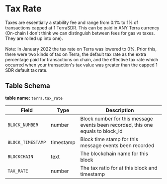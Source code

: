 # Tax Rate

Taxes are essentially a stability fee and range from 0.1% to 1% of transactions capped at 1 TerraSDR. This can be paid in ANY Terra currency (On-chain I don't think we can distinguish between fees for gas vs taxes. They are rolled up into one).\
\
Note: In January 2022 the tax rate on Terra was lowered to 0%. Prior this, there were two kinds of tax on Terra, the default tax rate as the extra percentage paid for transactions on chain, and the effective tax rate which occurred when your transaction's tax value was greater than the capped 1 SDR default tax rate.

## Table Schema

**table name:** `terra.tax_rate`

| Field             | Type      | Description                                                                       |
| ----------------- | --------- | --------------------------------------------------------------------------------- |
| `BLOCK_NUMBER`    | number    | Block number for this message events been recorded, this one equals to block\_id  |
| `BLOCK_TIMESTAMP` | timestamp | Block time stamp for this message events been recorded                            |
| `BLOCKCHAIN`      | text      | The blockchain name for this block                                                |
| `TAX_RATE`        | number    | The tax ratio for at this block and timestamp                                     |
